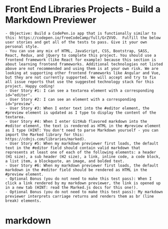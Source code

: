 # Front End Libraries Projects - Build a Markdown Previewer

    - Objective: Build a CodePen.io app that is functionally similar to this: https://codepen.io/freeCodeCamp/full/GrZVVO.  Fulfill the below user stories and get all of the tests to pass. Give it your own personal style.
    - You can use any mix of HTML, JavaScript, CSS, Bootstrap, SASS, React, Redux, and jQuery to complete this project. You should use a frontend framework (like React for example) because this section is about learning frontend frameworks. Additional technologies not listed above are not recommended and using them is at your own risk. We are looking at supporting other frontend frameworks like Angular and Vue, but they are not currently supported. We will accept and try to fix all issue reports that use the suggested technology stack for this project. Happy coding!
    - User Story #1: I can see a textarea element with a corresponding id="editor".
    - User Story #2: I can see an element with a corresponding id="preview".
    - User Story #3: When I enter text into the #editor element, the #preview element is updated as I type to display the content of the textarea.
    - User Story #4: When I enter GitHub flavored markdown into the #editor element, the text is rendered as HTML in the #preview element as I type (HINT: You don't need to parse Markdown yourself - you can import the Marked library for this: https://cdnjs.com/libraries/marked).
    - User Story #5: When my markdown previewer first loads, the default text in the #editor field should contain valid markdown that represents at least one of each of the following elements: a header (H1 size), a sub header (H2 size), a link, inline code, a code block, a list item, a blockquote, an image, and bolded text.
    - User Story #6: When my markdown previewer first loads, the default markdown in the #editor field should be rendered as HTML in the #preview element.
    - Optional Bonus (you do not need to make this test pass): When I click a link rendered by my markdown previewer, the link is opened up in a new tab (HINT: read the Marked.js docs for this one!).
    - Optional Bonus (you do not need to make this test pass): My markdown previewer interprets carriage returns and renders them as br (line break) elements.
# markdown
